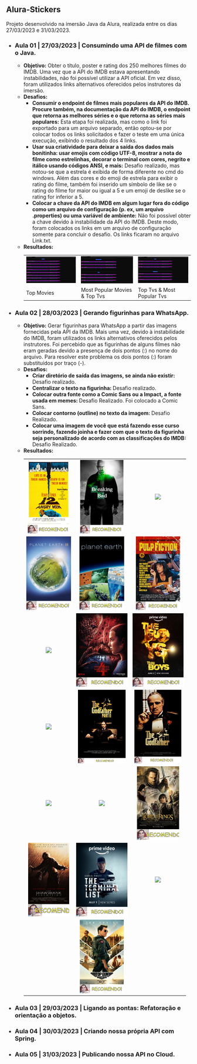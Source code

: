 ## Alura-Stickers

Projeto desenvolvido na imersão Java da Alura, realizada entre os dias 27/03/2023 e 31/03/2023.

<ul>
    <li>
        <h3>Aula 01 | 27/03/2023 | Consumindo uma API de filmes com o Java.</h3>
        <ul>
            <li>
                <b>Objetivo:</b> Obter o título, poster e rating dos 250 melhores filmes do IMDB. Uma vez que a API do IMDB estava apresentando instabilidades, não foi possível utilizar a API oficial. Em vez disso, foram utilizados links alternativos oferecidos pelos instrutores da imersão.
            </li>
            <li>
            <b>Desafios:</b>
                <ul>
                    <li>
                        <b>Consumir o endpoint de filmes mais populares da API do IMDB. Procure também, na documentação da API do IMDB, o endpoint que retorna as melhores séries e o que retorna as séries mais populares:</b> Esta etapa foi realizada, mas como o link foi exportado para um arquivo separado, então optou-se por colocar todos os links solicitados e fazer o teste em uma única execução, exibindo o resultado dos 4 links.
                    </li>
                    <li>
                        <b>Usar sua criatividade para deixar a saída dos dados mais bonitinha: usar emojis com código UTF-8, mostrar a nota do filme como estrelinhas, decorar o terminal com cores, negrito e itálico usando códigos ANSI, e mais:</b> Desafio realizado, mas notou-se que a estrela é exibida de forma diferente no cmd do windows. Além das cores e do emoji de estrela para exibir o rating do filme, também foi inserido um símbolo de like se o rating do filme for maior ou igual a 5 e um emoji de deslike se o rating for inferior a 5.
                    </li>
                    <li>
                        <b>Colocar a chave da API do IMDB em algum lugar fora do código como um arquivo de configuração (p. ex, um arquivo .properties) ou uma variável de ambiente:</b> Não foi possível obter a chave devido à instabilidade da API do IMDB. Deste modo, foram colocados os links em um arquivo de configuração somente para concluir o desafio. Os links ficaram no arquivo Link.txt.
                    </li>
                </ul>
            </li>
            <li>
                <b>Resultados:</b>
                <table>
                    <tr>
                        <td align="center">
                            <img src="https://github.com/simastech-com/alura-stickers/blob/main/img/Aula%2001/TopMovies.png" width="200">
                        </td>
                        <td align="center">
                            <img src="https://github.com/simastech-com/alura-stickers/blob/main/img/Aula%2001/MostPopularMovies_TopTvs.png" width="200">
                        </td>
                        <td align="center">
                            <img src="https://github.com/simastech-com/alura-stickers/blob/main/img/Aula%2001/TopTvs_MostPopularTvs.png" width="200">
                        </td>
                    </tr>
                    <tr>
                        <td>
                            Top Movies
                        </td>
                        <td>
                            Most Popular Movies & Top Tvs
                        </td>
                        <td>
                            Top Tvs & Most Popular Tvs
                        </td>
                    </tr>
                </table>
            </li>
        </ul>
    </li>
    <li>
        <h3>Aula 02 | 28/03/2023 | Gerando figurinhas para WhatsApp.</h3>
        <ul>
            <li>
                <b>Objetivo:</b> Gerar figurinhas para WhatsApp a partir das imagens fornecidas pela API da IMDB. Mais uma vez, devido à instabilidade do IMDB, foram utilizados os links alternativos oferecidos pelos instrutores. Foi percebido que as figurinhas de alguns filmes não eram geradas devido a presença de dois pontos (:) no nome do arquivo. Para resolver este problema os dois pontos (:) foram substituídos por traço (-).
            </li>
            <li>
            <b>Desafios:</b>
                <ul>
                    <li>
                        <b>Criar diretório de saída das imagens, se ainda não existir: </b> Desafio realizado.
                    </li>
                    <li>
                        <b>Centralizar o texto na figurinha: </b> Desafio realizado.
                    </li>
                    <li>
                        <b>Colocar outra fonte como a Comic Sans ou a Impact, a fonte usada em memes: </b> Desafio Realizado. Foi colocado a Comic Sans.
                    </li>
                    <li>
                        <b>Colocar contorno (outline) no texto da imagem: </b> Desafio Realizado.
                    </li>
                    <li>
                        <b>Colocar uma imagem de você que está fazendo esse curso sorrindo, fazendo joinha e fazer com que o texto da figurinha seja personalizado de acordo com as classificações do IMDB: </b> Desafio Realizado.
                    </li>
                </ul>
            </li>
            <li>
                <b>Resultados:</b>
                <table>
                    <tr>
                        <td align="center">
                            <img src="https://github.com/simastech-com/alura-stickers/blob/main/saida/12%20Angry%20Men.png" height="200">
                        </td>
                        <td align="center">
                            <img src="https://github.com/simastech-com/alura-stickers/blob/main/saida/Breaking%20Bad.png" height="200">
                        </td>
                        <td align="center">
                            <img src="https://github.com/simastech-com/alura-stickers/blob/main/saida/Elvis.png" height="200">
                        </td>
                    </tr>
                    <tr>
                        <td align="center">
                            <img src="https://github.com/simastech-com/alura-stickers/blob/main/saida/Planet%20Earth%20II.png" height="200">
                        </td>
                        <td align="center">
                            <img src="https://github.com/simastech-com/alura-stickers/blob/main/saida/Planet%20Earth.png" height="200">
                        </td>
                        <td align="center">
                            <img src="https://github.com/simastech-com/alura-stickers/blob/main/saida/Pulp%20Fiction.png" height="200">
                        </td>
                    </tr>
                    <tr>
                        <td align="center">
                            <img src="https://github.com/simastech-com/alura-stickers/blob/main/saida/Schindler's%20List.png" height="200">
                        </td>
                        <td align="center">
                            <img src="https://github.com/simastech-com/alura-stickers/blob/main/saida/Stranger%20Things.png" height="200">
                        </td>
                        <td align="center">
                            <img src="https://github.com/simastech-com/alura-stickers/blob/main/saida/The%20Boys.png" height="200">
                        </td>
                    </tr>
                    <tr>
                        <td align="center">
                            <img src="https://github.com/simastech-com/alura-stickers/blob/main/saida/The%20Dark%20Knight.png" height="200">
                        </td>
                        <td align="center">
                            <img src="https://github.com/simastech-com/alura-stickers/blob/main/saida/The%20Godfather%20-%20Part%20II.png" height="200">
                        </td>
                        <td align="center">
                            <img src="https://github.com/simastech-com/alura-stickers/blob/main/saida/The%20Godfather.png" height="200">
                        </td>
                    </tr>
                    <tr>
                        <td align="center">
                            <img src="https://github.com/simastech-com/alura-stickers/blob/main/saida/The%20Good%2C%20the%20Bad%20and%20the%20Ugly.png" height="200">
                        </td>
                        <td align="center">
                            <img src="https://github.com/simastech-com/alura-stickers/blob/main/saida/The%20Lord%20of%20the%20Rings%20-%20The%20Fellowship%20of%20the%20Ring.png" height="200">
                        </td>
                        <td align="center">
                            <img src="https://github.com/simastech-com/alura-stickers/blob/main/saida/The%20Lord%20of%20the%20Rings%20-%20The%20Return%20of%20the%20King.png" height="200">
                        </td>
                    </tr>
                    <tr>
                        <td align="center">
                            <img src="https://github.com/simastech-com/alura-stickers/blob/main/saida/The%20Shawshank%20Redemption.png" height="200">
                        </td>
                        <td align="center">
                            <img src="https://github.com/simastech-com/alura-stickers/blob/main/saida/The%20Terminal%20List.png" height="200">
                        </td>
                        <td align="center">
                            <img src="https://github.com/simastech-com/alura-stickers/blob/main/saida/Thor%20-%20Love%20and%20Thunder.png" height="200">
                        </td>
                    </tr>
                    <tr>
                        <td align="center"></td>
                        <td align="center">
                            <img src="https://github.com/simastech-com/alura-stickers/blob/main/saida/Top%20Gun%20-%20Maverick.png" height="200">
                        </td>
                        <td align="center"></td>
                    </tr>
                </table>
            </li>
        </ul>
    </li>
    <li>
        <h3>Aula 03 | 29/03/2023 | Ligando as pontas: Refatoração e orientação a objetos.</h3>
    </li>
    <li>
        <h3>Aula 04 | 30/03/2023 | Criando nossa própria API com Spring.</h3>
    </li>
    <li>
        <h3>Aula 05 | 31/03/2023 | Publicando nossa API no Cloud.</h3>
    </li>
</ul>